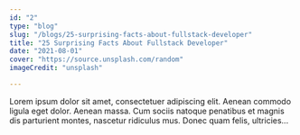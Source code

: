 ```yaml
---
id: "2"
type: "blog"
slug: "/blogs/25-surprising-facts-about-fullstack-developer"
title: "25 Surprising Facts About Fullstack Developer"
date: "2021-08-01"
cover: "https://source.unsplash.com/random"
imageCredit: "unsplash"

---
```


Lorem ipsum dolor sit amet, consectetuer adipiscing elit. Aenean commodo ligula eget dolor. Aenean massa. Cum sociis natoque penatibus et magnis dis parturient montes, nascetur ridiculus mus. Donec quam felis, ultricies...